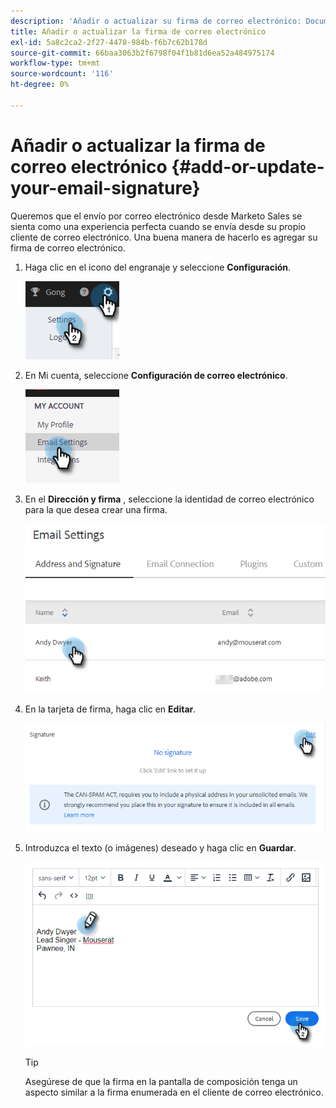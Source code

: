 ```yaml
---
description: 'Añadir o actualizar su firma de correo electrónico: Documentos de Marketo: Documentación del producto'
title: Añadir o actualizar la firma de correo electrónico
exl-id: 5a8c2ca2-2f27-4478-984b-f6b7c62b178d
source-git-commit: 66baa3063b2f6798f04f1b81d6ea52a484975174
workflow-type: tm+mt
source-wordcount: '116'
ht-degree: 0%

---
```


# Añadir o actualizar la firma de correo electrónico {#add-or-update-your-email-signature}

Queremos que el envío por correo electrónico desde Marketo Sales se sienta como una experiencia perfecta cuando se envía desde su propio cliente de correo electrónico. Una buena manera de hacerlo es agregar su firma de correo electrónico.

1. Haga clic en el icono del engranaje y seleccione **Configuración**.

   ![](assets/add-or-update-your-email-signature-1.png)

1. En Mi cuenta, seleccione **Configuración de correo electrónico**.

   ![](assets/add-or-update-your-email-signature-2.png)

1. En el **Dirección y firma** , seleccione la identidad de correo electrónico para la que desea crear una firma.

   ![](assets/add-or-update-your-email-signature-3.png)

1. En la tarjeta de firma, haga clic en **Editar**.

   ![](assets/add-or-update-your-email-signature-4.png)

1. Introduzca el texto (o imágenes) deseado y haga clic en **Guardar**.

   ![](assets/add-or-update-your-email-signature-5.png)

   >[!TIP]
   >
   >Asegúrese de que la firma en la pantalla de composición tenga un aspecto similar a la firma enumerada en el cliente de correo electrónico.
